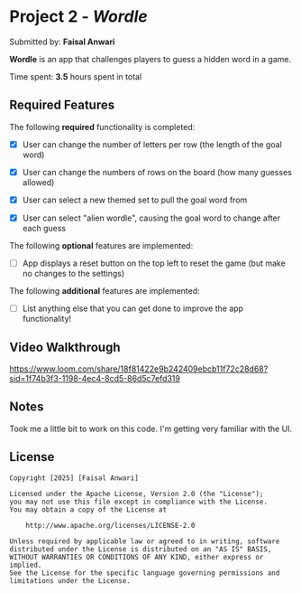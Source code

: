 # Project 2 - *Wordle*

Submitted by: **Faisal Anwari**

**Wordle** is an app that challenges players to guess a hidden word in a game.

Time spent: **3.5** hours spent in total

## Required Features

The following **required** functionality is completed:

- [x] User can change the number of letters per row (the length of the goal word)
- [x] User can change the numbers of rows on the board (how many guesses allowed)
- [x] User can select a new themed set to pull the goal word from
- [x] User can select "alien wordle", causing the goal word to change after each guess


The following **optional** features are implemented:

- [ ] App displays a reset button on the top left to reset the game (but make no changes to the settings)

The following **additional** features are implemented:

- [ ] List anything else that you can get done to improve the app functionality!

## Video Walkthrough

https://www.loom.com/share/18f81422e9b242409ebcb11f72c28d68?sid=1f74b3f3-1198-4ec4-8cd5-86d5c7efd319

## Notes

Took me a little bit to work on this code. I'm getting very familiar with the UI. 

## License

    Copyright [2025] [Faisal Anwari]

    Licensed under the Apache License, Version 2.0 (the "License");
    you may not use this file except in compliance with the License.
    You may obtain a copy of the License at

        http://www.apache.org/licenses/LICENSE-2.0

    Unless required by applicable law or agreed to in writing, software
    distributed under the License is distributed on an "AS IS" BASIS,
    WITHOUT WARRANTIES OR CONDITIONS OF ANY KIND, either express or implied.
    See the License for the specific language governing permissions and
    limitations under the License.
